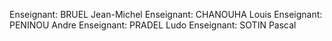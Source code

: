 
Enseignant: BRUEL Jean-Michel
Enseignant: CHANOUHA Louis
Enseignant: PENINOU Andre
Enseignant: PRADEL Ludo
Enseignant: SOTIN Pascal